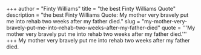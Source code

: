 +++
author = "Finty Williams"
title = "the best Finty Williams Quote"
description = "the best Finty Williams Quote: My mother very bravely put me into rehab two weeks after my father died."
slug = "my-mother-very-bravely-put-me-into-rehab-two-weeks-after-my-father-died"
quote = '''My mother very bravely put me into rehab two weeks after my father died.'''
+++
My mother very bravely put me into rehab two weeks after my father died.
